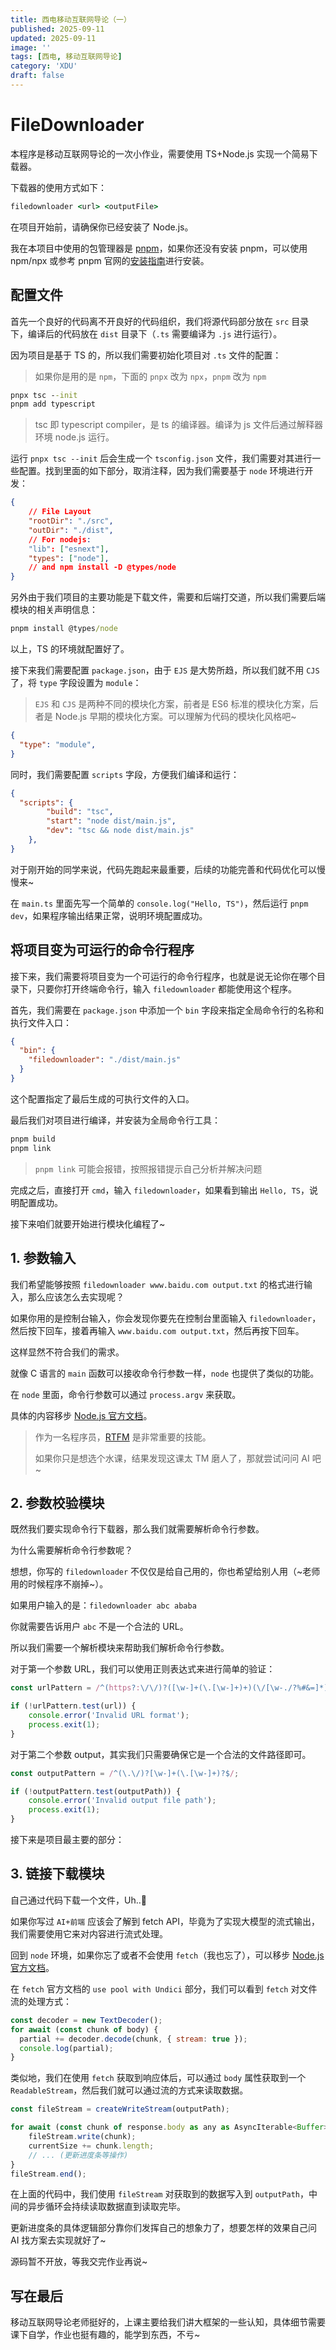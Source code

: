 ```yaml
---
title: 西电移动互联网导论（一）
published: 2025-09-11
updated: 2025-09-11
image: ''
tags: [西电, 移动互联网导论]
category: 'XDU'
draft: false 
---
```


# FileDownloader

本程序是移动互联网导论的一次小作业，需要使用 TS+Node.js 实现一个简易下载器。

下载器的使用方式如下：

```cmd
filedownloader <url> <outputFile>
```

在项目开始前，请确保你已经安装了 Node.js。

我在本项目中使用的包管理器是 [pnpm](https://pnpm.io/zh/)，如果你还没有安装 pnpm，可以使用 npm/npx 或参考 pnpm 官网的[安装指南](https://pnpm.io/zh/installation)进行安装。

## 配置文件

首先一个良好的代码离不开良好的代码组织，我们将源代码部分放在 `src` 目录下，编译后的代码放在 `dist` 目录下（`.ts` 需要编译为 `.js` 进行运行）。

因为项目是基于 TS 的，所以我们需要初始化项目对 `.ts` 文件的配置：

> 如果你是用的是 `npm`，下面的 `pnpx` 改为 `npx`，`pnpm` 改为 `npm`

```cmd
pnpx tsc --init
pnpm add typescript
```

> tsc 即 typescript compiler，是 ts 的编译器。编译为 js 文件后通过解释器环境 node.js 运行。

运行 `pnpx tsc --init` 后会生成一个 `tsconfig.json` 文件，我们需要对其进行一些配置。找到里面的如下部分，取消注释，因为我们需要基于 `node` 环境进行开发：

```json
{
    // File Layout
    "rootDir": "./src",
    "outDir": "./dist",
    // For nodejs:
    "lib": ["esnext"],
    "types": ["node"],
    // and npm install -D @types/node
}
```

另外由于我们项目的主要功能是下载文件，需要和后端打交道，所以我们需要后端模块的相关声明信息：

```cmd
pnpm install @types/node
```

以上，TS 的环境就配置好了。

接下来我们需要配置 `package.json`，由于 `EJS` 是大势所趋，所以我们就不用 `CJS` 了，将 `type` 字段设置为 `module`：

> `EJS` 和 `CJS` 是两种不同的模块化方案，前者是 ES6 标准的模块化方案，后者是 Node.js 早期的模块化方案。可以理解为代码的模块化风格吧~

```json
{
  "type": "module",
}
```

同时，我们需要配置 `scripts` 字段，方便我们编译和运行：

```json
{
  "scripts": {
		"build": "tsc",
		"start": "node dist/main.js",
		"dev": "tsc && node dist/main.js"
	},
}
```

对于刚开始的同学来说，代码先跑起来最重要，后续的功能完善和代码优化可以慢慢来~

在 `main.ts` 里面先写一个简单的 `console.log("Hello, TS")`，然后运行 `pnpm dev`，如果程序输出结果正常，说明环境配置成功。

## 将项目变为可运行的命令行程序

接下来，我们需要将项目变为一个可运行的命令行程序，也就是说无论你在哪个目录下，只要你打开终端命令行，输入 `filedownloader` 都能使用这个程序。

首先，我们需要在 `package.json` 中添加一个 `bin` 字段来指定全局命令行的名称和执行文件入口：

```json
{
  "bin": {
    "filedownloader": "./dist/main.js"
  }
}
```

这个配置指定了最后生成的可执行文件的入口。

最后我们对项目进行编译，并安装为全局命令行工具：

```cmd
pnpm build
pnpm link
```

> `pnpm link` 可能会报错，按照报错提示自己分析并解决问题

完成之后，直接打开 `cmd`，输入 `filedownloader`，如果看到输出 `Hello, TS`，说明配置成功。

接下来咱们就要开始进行模块化编程了~

## 1. 参数输入

我们希望能够按照 `filedownloader www.baidu.com output.txt` 的格式进行输入，那么应该怎么去实现呢？

如果你用的是控制台输入，你会发现你要先在控制台里面输入 `filedownloader`，然后按下回车，接着再输入 `www.baidu.com output.txt`，然后再按下回车。

这样显然不符合我们的需求。

就像 C 语言的 `main` 函数可以接收命令行参数一样，`node` 也提供了类似的功能。

在 `node` 里面，命令行参数可以通过 `process.argv` 来获取。

具体的内容移步 [Node.js 官方文档](https://nodejs.org/api/process.html#processargv)。

> 作为一名程序员，[RTFM](https://en.wikipedia.org/wiki/RTFM) 是非常重要的技能。
>
> 如果你只是想选个水课，结果发现这课太 TM 磨人了，那就尝试问问 AI 吧~

## 2. 参数校验模块

既然我们要实现命令行下载器，那么我们就需要解析命令行参数。

为什么需要解析命令行参数呢？

想想，你写的 `filedownloader` 不仅仅是给自己用的，你也希望给别人用（~老师用的时候程序不崩掉~）。

如果用户输入的是：`filedownloader abc ababa`

你就需要告诉用户 `abc` 不是一个合法的 URL。

所以我们需要一个解析模块来帮助我们解析命令行参数。

对于第一个参数 URL，我们可以使用正则表达式来进行简单的验证：

```typescript
const urlPattern = /^(https?:\/\/)?([\w-]+(\.[\w-]+)+)(\/[\w-./?%#&=]*)?$/

if (!urlPattern.test(url)) {
    console.error('Invalid URL format');
    process.exit(1);
}
```

对于第二个参数 output，其实我们只需要确保它是一个合法的文件路径即可。

```typescript
const outputPattern = /^(\.\/)?[\w-]+(\.[\w-]+)?$/;

if (!outputPattern.test(outputPath)) {
    console.error('Invalid output file path');
    process.exit(1);
}
```

接下来是项目最主要的部分：

## 3. 链接下载模块

自己通过代码下载一个文件，Uh..🤔

如果你写过 `AI+前端` 应该会了解到 fetch API，毕竟为了实现大模型的流式输出，我们需要使用它来对内容进行流式处理。

回到 `node` 环境，如果你忘了或者不会使用 `fetch`（我也忘了），可以移步 [Node.js 官方文档](https://nodejs.org/en/learn/getting-started/fetch)。

在 `fetch` 官方文档的 `use pool with Undici` 部分，我们可以看到 `fetch` 对文件流的处理方式：

```javascript
const decoder = new TextDecoder();
for await (const chunk of body) {
  partial += decoder.decode(chunk, { stream: true });
  console.log(partial);
}
```

类似地，我们在使用 `fetch` 获取到响应体后，可以通过 `body` 属性获取到一个 `ReadableStream`，然后我们就可以通过流的方式来读取数据。

```javascript
const fileStream = createWriteStream(outputPath);

for await (const chunk of response.body as any as AsyncIterable<Buffer>) {
    fileStream.write(chunk);
    currentSize += chunk.length;
    // ... (更新进度条等操作)
}
fileStream.end();
```

在上面的代码中，我们使用 `fileStream` 对获取到的数据写入到 `outputPath`，中间的异步循环会持续读取数据直到读取完毕。

更新进度条的具体逻辑部分靠你们发挥自己的想象力了，想要怎样的效果自己问 AI 找方案去实现就好了~

源码暂不开放，等我交完作业再说~

## 写在最后

移动互联网导论老师挺好的，上课主要给我们讲大框架的一些认知，具体细节需要课下自学，作业也挺有趣的，能学到东西，不亏~